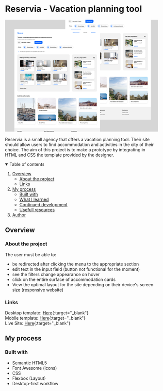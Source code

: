 # Reservia - Vacation planning tool 

![Reservia project thumbnail](assets/readmethumbnail.jpg)

Reservia is a small agency that offers a vacation planning tool. Their site should allow users to find accommodation and activities in the city of their choice. The aim of this project is to make a prototype by integrating in HTML and CSS the template provided by the designer.

<details open>
<summary>Table of contents</summary>

1. [Overview](#overview)
    - [About the project](#about-the-project)
    - [Links](#links)
2. [My process](#my-process)
    - [Built with](#built-with)
    - [What I learned](#what-i-learned)
    - [Continued development](#continued-development)
    - [Usefull resources](#usefull-resources)
3. [Author](#author)
</details>

## Overview

### About the project

The user must be able to:
- be redirected after clicking the menu to the appropriate section
- edit text in the input field (button not functional for the moment)
- see the filters change appearance on hover
- click on the entire surface of accommodation cards
- View the optimal layout for the site depending on their device's screen size (responsive website)

### Links
Desktop template: [Here](#){:target="_blank"}  
Mobile template: [Here](#){:target="_blank"}  
Live Site: [Here](https://desireebesnard.github.io/DesireeBesnard_2_16082021/){:target="_blank"}  

## My process

### Built with
- Semantic HTML5
- Font Awesome (icons)
- CSS
- Flexbox (Layout)
- Desktop-first workflow